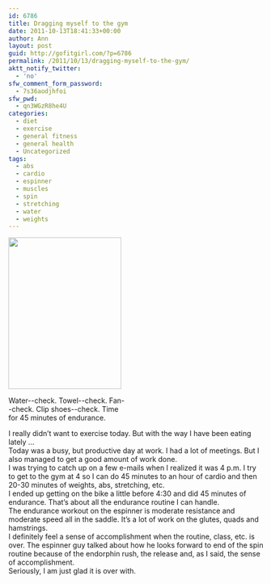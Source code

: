 ```yaml
---
id: 6786
title: Dragging myself to the gym
date: 2011-10-13T18:41:33+00:00
author: Ann
layout: post
guid: http://gofitgirl.com/?p=6786
permalink: /2011/10/13/dragging-myself-to-the-gym/
aktt_notify_twitter:
  - 'no'
sfw_comment_form_password:
  - 7s36aodjhfoi
sfw_pwd:
  - qn3WGzR8he4U
categories:
  - diet
  - exercise
  - general fitness
  - general health
  - Uncategorized
tags:
  - abs
  - cardio
  - espinner
  - muscles
  - spin
  - stretching
  - water
  - weights
---
```

<div id="attachment_6798" style="width: 233px" class="wp-caption alignleft">
  <a href="http://gofitgirl.com/blog/wp-content/uploads/2011/10/water-spin-bike1.jpg"><img class="size-medium wp-image-6798" title="water spin bike" src="http://gofitgirl.com/blog/wp-content/uploads/2011/10/water-spin-bike1-223x300.jpg" alt="" width="223" height="300" /></a>
  
  <p class="wp-caption-text">
    Water--check. Towel--check. Fan--check. Clip shoes--check. Time for 45 minutes of endurance.
  </p>
</div>

  
I really didn&#8217;t want to exercise today. But with the way I have been eating lately &#8230;  
Today was a busy, but productive day at work. I had a lot of meetings. But I also managed to get a good amount of work done.  
I was trying to catch up on a few e-mails when I realized it was 4 p.m. I try to get to the gym at 4 so I can do 45 minutes to an hour of cardio and then 20-30 minutes of weights, abs, stretching, etc.  
I ended up getting on the bike a little before 4:30 and did 45 minutes of endurance. That&#8217;s about all the endurance routine I can handle.  
The endurance workout on the espinner is moderate resistance and moderate speed all in the saddle. It&#8217;s a lot of work on the glutes, quads and hamstrings.  
I definitely feel a sense of accomplishment when the routine, class, etc. is over. The espinner guy talked about how he looks forward to end of the spin routine because of the endorphin rush, the release and, as I said, the sense of accomplishment.  
Seriously, I am just glad it is over with.